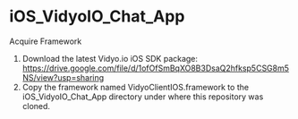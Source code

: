 # iOS_VidyoIO_Chat_App

Acquire Framework
1. Download the latest Vidyo.io iOS SDK package: https://drive.google.com/file/d/1ofOfSmBqXO8B3DsaQ2hfksp5CSG8m5NS/view?usp=sharing
2. Copy the framework named VidyoClientIOS.framework to the iOS_VidyoIO_Chat_App directory under where this repository was cloned.

